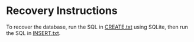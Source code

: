 # Recovery Instructions

To recover the database, run the SQL in [CREATE.txt](/CREATE.txt) using SQLite, then run the SQL in [INSERT.txt](/INSERT.txt).
